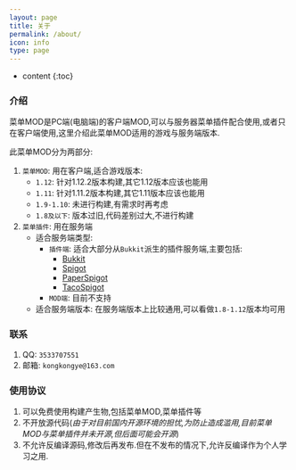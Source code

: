 ```yaml
---
layout: page
title: 关于
permalink: /about/
icon: info
type: page
---
```


* content
{:toc}




### 介绍
菜单MOD是PC端(电脑端)的客户端MOD,可以与服务器菜单插件配合使用,或者只在客户端使用,这里介绍此菜单MOD适用的游戏与服务端版本.

此菜单MOD分为两部分:

1. `菜单MOD`: 用在客户端,适合游戏版本:
    * `1.12`: 针对1.12.2版本构建,其它1.12版本应该也能用
    * `1.11`: 针对1.11.2版本构建,其它1.11版本应该也能用
    * `1.9-1.10`: 未进行构建,有需求时再考虑
    * `1.8及以下`: 版本过旧,代码差别过大,不进行构建
2. `菜单插件`: 用在服务端
    * 适合服务端类型:
        * `插件端`: 适合大部分从`Bukkit`派生的插件服务端,主要包括:
            * [Bukkit](https://getbukkit.org/)
            * [Spigot](https://www.spigotmc.org/)
            * [PaperSpigot](https://github.com/PaperMC/Paper)
            * [TacoSpigot](https://github.com/TacoSpigot/TacoSpigot)
        * `MOD端`: 目前不支持
    * 适合服务端版本: 在服务端版本上比较通用,可以看做`1.8-1.12`版本均可用

### 联系
1. QQ: `3533707551`
2. 邮箱: `kongkongye@163.com`

### 使用协议
1. 可以免费使用构建产生物,包括菜单MOD,菜单插件等
2. 不开放源代码(*由于对目前国内开源环境的担忧,为防止造成滥用,目前菜单MOD与菜单插件并未开源,但后面可能会开源*)
3. 不允许反编译源码,修改后再发布.但在不发布的情况下,允许反编译作为个人学习之用.
